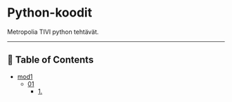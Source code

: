 # Python-koodit

Metropolia TIVI python tehtävät.

---

## 📖 Table of Contents

- [mod1](./mod1/)
  - [01](./mod1/)
    - [1.](./mod1/01_hei_maailma.py)
